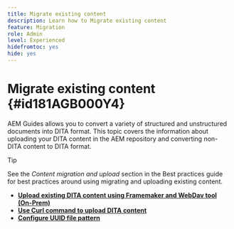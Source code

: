 ```yaml
---
title: Migrate existing content
description: Learn how to Migrate existing content
feature: Migration
role: Admin
level: Experienced
hidefromtoc: yes
hide: yes
---
```

# Migrate existing content {#id181AGB000Y4}

AEM Guides allows you to convert a variety of structured and unstructured documents into DITA format. This topic covers the information about uploading your DITA content in the AEM repository and converting non-DITA content to DITA format.

>[!TIP]
>
> See the *Content migration and upload* section in the Best practices guide for best practices around using migrating and uploading existing content.

-   **[Upload existing DITA content using Framemaker and WebDav tool (On-Prem)](migrate-content-upload-existing-dita-content.md)**  
-   **[Use Curl command to upload DITA content](./migrate-content-use-curl-command.md)**
-   **[Configure UUID file pattern](./migrate-content-configure-uuid-filename-pattern.md)**
